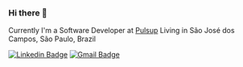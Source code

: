 ### Hi there 👋
Currently I'm a Software Developer at [Pulsup](https://pulsup.com.br/)
Living in São José dos Campos, São Paulo, Brazil

 [![Linkedin Badge](https://img.shields.io/badge/-Rafael_Silva-blue?style=flat-square&logo=Linkedin&logoColor=white&link=https://www.linkedin.com/in/rafaelfsilva1/)](https://www.linkedin.com/in/rafaelfsilva1/) 
[![Gmail Badge](https://img.shields.io/badge/-rafaelfsilva1@gmail.com-c14438?style=flat-square&logo=Gmail&logoColor=white&link=mailto:tgmarinho@gmail.com)](mailto:rafaelfsilva1@gmail.com)
